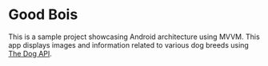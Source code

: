 # Good Bois
This is a sample project showcasing Android architecture using MVVM. 
This app displays images and information related to various dog breeds using [The Dog API](https://www.thedogapi.com/).
